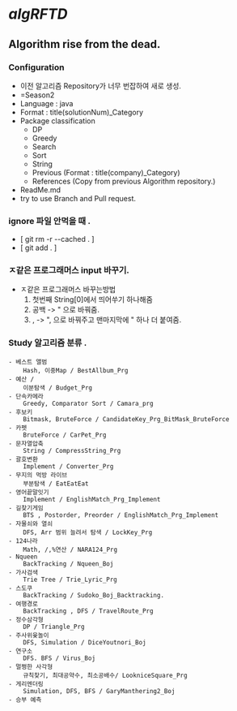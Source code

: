 # *algRFTD*
## Algorithm rise from the dead.
### Configuration
 - 이전 알고리즘 Repository가 너무 번잡하여 새로 생성.
 - =Season2
 - Language : java
 - Format : title(solutionNum)_Category
 - Package classification
   - DP
   - Greedy
   - Search
   - Sort
   - String
   - Previous (Format : title(company)_Category)
   - References (Copy from previous Algorithm repository.)
 - ReadMe.md
 - try to use Branch and Pull request.


### ignore 파일 안먹을 때 . 
 - [ git rm -r --cached . ]
 - [ git add . ]
 
### ㅈ같은 프로그래머스 input 바꾸기.
 - ㅈ같은 프로그래머스 바꾸는방법 <br>
    1. 첫번째 String[0]에서 띄어쑤기 하나해줌<br>
    2. 공백 -> " 으로 바꿔줌.<br>
    3. , -> ", 으로 바꿔주고 맨마지막에 " 하나 더 붙여줌.<br>
    
### Study 알고리즘 분류 .
    - 베스트 앨범
        Hash, 이중Map / BestAllbum_Prg
    - 예산 / 
        이분탐색 / Budget_Prg
    - 단속카메라
        Greedy, Comparator Sort / Camara_prg
    - 후보키
        Bitmask, BruteForce / CandidateKey_Prg_BitMask_BruteForce
    - 카펫
        BruteForce / CarPet_Prg
    - 문자열압축
        String / CompressString_Prg
    - 괄호변환
        Implement / Converter_Prg
    - 무지의 먹방 라이브
        부분탐색 / EatEatEat
    - 영어끝말잇기
        Implement / EnglishMatch_Prg_Implement
    - 길찾기게임
        BTS , Postorder, Preorder / EnglishMatch_Prg_Implement
    - 자물쇠와 열쇠
        DFS, Arr 범위 늘려서 탐색 / LockKey_Prg
    - 124나라
        Math, /,%연산 / NARA124_Prg
    - Nqueen
        BackTracking / Nqueen_Boj
    - 가사검색
        Trie Tree / Trie_Lyric_Prg
    - 스도쿠
        BackTracking / Sudoko_Boj_Backtracking.
    - 여행경로
        BackTracking , DFS / TravelRoute_Prg
    - 정수삼각형
        DP / Triangle_Prg
    - 주사위윷놀이
        DFS, Simulation / DiceYoutnori_Boj
    - 연구소
        DFS. BFS / Virus_Boj
    - 멀쩡한 사각형
        규칙찾기, 최대공약수, 최소공배수/ LookniceSquare_Prg
    - 게리멘더링
        Simulation, DFS, BFS / GaryManthering2_Boj
    - 승부 예측
        
      
    
     
    
    